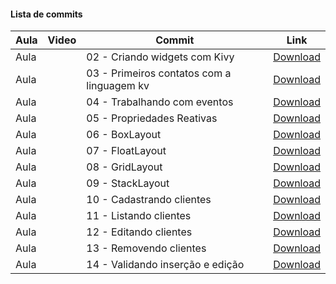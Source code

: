 #### Lista de commits
Aula | Video | Commit | Link 
------ | ------ | ------ | ------ 
Aula | | 02 - Criando widgets com Kivy | [Download](https://github.com/treinaweb/treinaweb-laravel-apis/archive/ca807ad2964873fab136a274e69f9081eabfdcd7.zip) 
Aula | | 03 - Primeiros contatos com a linguagem kv | [Download](https://github.com/treinaweb/treinaweb-laravel-apis/archive/4aa075497bdddad9392280967e69b83ab6f190c1.zip) 
Aula | | 04 - Trabalhando com eventos | [Download](https://github.com/treinaweb/treinaweb-laravel-apis/archive/94348523d0c885da39a1a048d57ed180b82bbd15.zip) 
Aula | | 05 - Propriedades Reativas | [Download](https://github.com/treinaweb/treinaweb-laravel-apis/archive/a827e26278b206b5e7fb142fcaed63ddb3968de6.zip) 
Aula | | 06 - BoxLayout | [Download](https://github.com/treinaweb/treinaweb-laravel-apis/archive/7147b4e507e6645ffe40d85e3f62efb9f393699d.zip) 
Aula | | 07 - FloatLayout | [Download](https://github.com/treinaweb/treinaweb-laravel-apis/archive/33e8bfc87d1284a3f3b0aae452381654edbd49bb.zip) 
Aula | | 08 - GridLayout | [Download](https://github.com/treinaweb/treinaweb-laravel-apis/archive/a665c10d4a11417e6d24901d1aa87880282a6432.zip) 
Aula | | 09 - StackLayout | [Download](https://github.com/treinaweb/treinaweb-laravel-apis/archive/53d24d618778df6d126c9877094147125a97ac0a.zip) 
Aula | | 10 - Cadastrando clientes | [Download](https://github.com/treinaweb/treinaweb-laravel-apis/archive/56f2eacf404e52122e25f477288302002668349f.zip) 
Aula | | 11 - Listando clientes | [Download](https://github.com/treinaweb/treinaweb-laravel-apis/archive/5a13f02b579c21df0a905b0bf20ea261e586866a.zip) 
Aula | | 12 - Editando clientes | [Download](https://github.com/treinaweb/treinaweb-laravel-apis/archive/894b1c0b78d44448194e3debc5a0c35a7f49162b.zip) 
Aula | | 13 - Removendo clientes | [Download](https://github.com/treinaweb/treinaweb-laravel-apis/archive/cb5f1c901c5557284f1c9dc63d18571e4fd2d62c.zip) 
Aula | | 14 - Validando inserção e edição | [Download](https://github.com/treinaweb/treinaweb-laravel-apis/archive/9a59f41be6b5282058117bf1ef9aa463264519a9.zip) 

